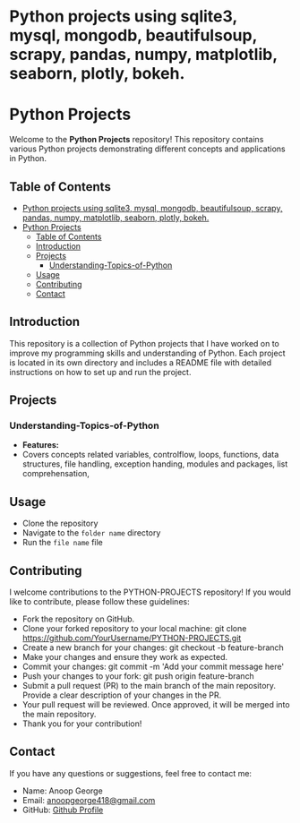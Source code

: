 # Python projects using sqlite3, mysql, mongodb, beautifulsoup, scrapy, pandas, numpy, matplotlib, seaborn, plotly, bokeh.
 
# Python Projects

Welcome to the **Python Projects** repository! This repository contains various Python projects demonstrating different concepts and applications in Python.

## Table of Contents

- [Python projects using sqlite3, mysql, mongodb, beautifulsoup, scrapy, pandas, numpy, matplotlib, seaborn, plotly, bokeh.](#python-projects-using-sqlite3-mysql-mongodb-beautifulsoup-scrapy-pandas-numpy-matplotlib-seaborn-plotly-bokeh)
- [Python Projects](#python-projects)
  - [Table of Contents](#table-of-contents)
  - [Introduction](#introduction)
  - [Projects](#projects)
    - [Understanding-Topics-of-Python](#understanding-topics-of-python)
  - [Usage](#usage)
  - [Contributing](#contributing)
  - [Contact](#contact)


## Introduction

This repository is a collection of Python projects that I have worked on to improve my programming skills and understanding of Python. Each project is located in its own directory and includes a README file with detailed instructions on how to set up and run the project.

## Projects

### Understanding-Topics-of-Python

- **Features:**
- Covers concepts related variables, controlflow, loops, functions, data structures, file handling, exception handing, modules and packages, list comprehensation, 


## Usage

  - Clone the repository
  - Navigate to the `folder name` directory
  - Run the `file name` file

## Contributing

I welcome contributions to the PYTHON-PROJECTS repository! If you would like to contribute, please follow these guidelines:
- Fork the repository on GitHub.
- Clone your forked repository to your local machine: git clone https://github.com/YourUsername/PYTHON-PROJECTS.git
- Create a new branch for your changes: git checkout -b feature-branch
- Make your changes and ensure they work as expected.
- Commit your changes: git commit -m 'Add your commit message here'
- Push your changes to your fork: git push origin feature-branch
- Submit a pull request (PR) to the main branch of the main repository. Provide a clear description of your changes in the PR.
- Your pull request will be reviewed. Once approved, it will be merged into the main repository.
- Thank you for your contribution!

## Contact

If you have any questions or suggestions, feel free to contact me:

- Name: Anoop George
- Email: anoopgeorge418@gmail.com
- GitHub: [Github Profile](https://github.com/AnoopGeorge418)

